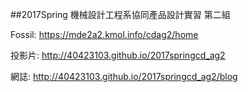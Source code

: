 ##2017Spring 機械設計工程系協同產品設計實習 第二組

Fossil:  https://mde2a2.kmol.info/cdag2/home

投影片: http://40423103.github.io/2017springcd_ag2

網誌:   http://40423103.github.io/2017springcd_ag2/blog
